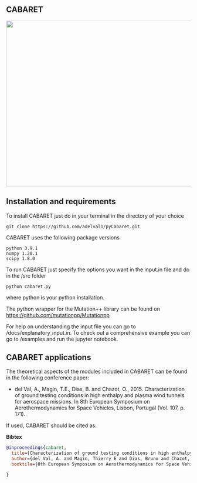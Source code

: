 
## CABARET
<img src="https://github.com/adelval1/pyCabaret/blob/master/logo.png" width="620" height="450" /> 

## Installation and requirements ##

To install CABARET just do in your terminal in the directory of your choice

```
git clone https://github.com/adelval1/pyCabaret.git
```

CABARET uses the following package versions

```
python 3.9.1
numpy 1.20.1
scipy 1.8.0
```

To run CABARET just specify the options you want in the input.in file and do in the /src folder

```
python cabaret.py
```

where python is your python installation.

The python wrapper for the Mutation++ library can be found on https://github.com/mutationpp/Mutationpp

For help on understanding the input file you can go to /docs/explanatory_input.in. To check out a comprehensive example you can go to /examples and run the jupyter notebook.

## CABARET applications ##
The theoretical aspects of the modules included in CABARET can be found in the following conference paper:

* del Val, A., Magin, T.E., Dias, B. and Chazot, O., 2015. Characterization of ground testing conditions in high enthalpy and plasma wind tunnels for aerospace missions. In 8th European Symposium on Aerothermodynamics for Space Vehicles, Lisbon, Portugal (Vol. 107, p. 171).

If used, CABARET should be cited as:

**Bibtex**
```bibtex
@inproceedings{cabaret,
  title={Characterization of ground testing conditions in high enthalpy and plasma wind tunnels for aerospace missions},
  author={del Val, A. and Magin, Thierry E and Dias, Bruno and Chazot, Olivier},
  booktile={8th European Symposium on Aerothermodynamics for Space Vehicles, Lisbon, Portugal, 2015}

}
```